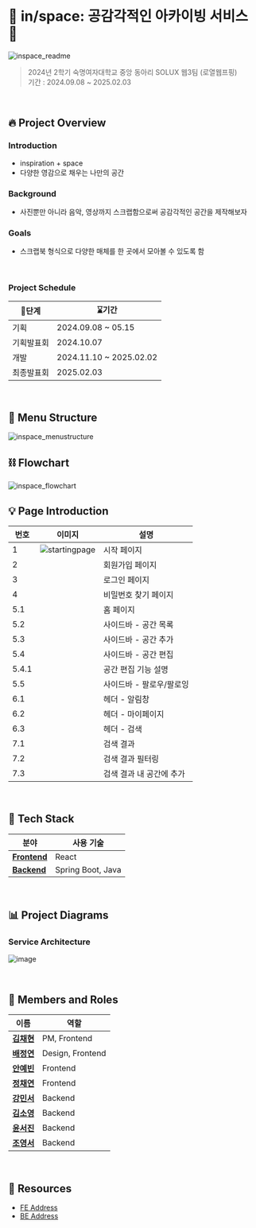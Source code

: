 # 📌 **in/space: 공감각적인 아카이빙 서비스** 📌

![inspace_readme](https://github.com/user-attachments/assets/d7d501d9-79b1-4fc3-a6be-12a3db0bf416)

> 2024년 2학기 숙명여자대학교 중앙 동아리 SOLUX 웹3팀 (로열웹프핑) <br />
> 기간 : 2024.09.08 ~ 2025.02.03 </br>

</br>

## 🔥 **Project Overview**

### Introduction
- inspiration + space
- 다양한 영감으로 채우는 나만의 공간

### Background
- 사진뿐만 아니라 음악, 영상까지 스크랩함으로써 공감각적인 공간을 제작해보자

### Goals
- 스크랩북 형식으로 다양한 매체를 한 곳에서 모아볼 수 있도록 함


</br>

### Project Schedule

|    🚩단계           | ⌛기간              |
|----------------|------------------------|
| 기획           | 2024.09.08 ~ 05.15         |
| 기획발표회      | 2024.10.07              |
| 개발           | 2024.11.10 ~ 2025.02.02   |
| 최종발표회      | 2025.02.03               |

</br>

## 🧩 **Menu Structure**
![inspace_menustructure](https://github.com/user-attachments/assets/21f8ee15-6e3a-47db-8d36-7eda441870d4)


## ⛓️ **Flowchart**
![inspace_flowchart](https://github.com/user-attachments/assets/d50f2cfa-fee1-45b5-8ec2-f053aadd5d83)


## 💡 **Page Introduction**

| 번호 | 이미지 | 설명 |
|------|--------|------|
| 1    | ![startingpage](https://github.com/user-attachments/assets/c484eabe-ad78-464c-ac80-0e9031fa2bba) | 시작 페이지 |
| 2    |  | 회원가입 페이지 |
| 3    |  | 로그인 페이지 |
| 4    |  | 비밀번호 찾기 페이지 |
| 5.1  |  | 홈 페이지 |
| 5.2  |  | 사이드바 - 공간 목록 |
| 5.3  |  | 사이드바 - 공간 추가 |
| 5.4  |  | 사이드바 - 공간 편집 |
| 5.4.1  |  | 공간 편집 기능 설명 |
| 5.5  |  | 사이드바 - 팔로우/팔로잉 |
| 6.1  |  | 헤더 - 알림창 |
| 6.2  |  | 헤더 - 마이페이지 |
| 6.3  |  | 헤더 - 검색 |
| 7.1  |  | 검색 결과 |
| 7.2  |  | 검색 결과 필터링 |
| 7.3  |  | 검색 결과 내 공간에 추가 |

</br>


## 🔧 **Tech Stack**

| **분야**       | **사용 기술**                                 | 
|----------------|---------------------------------------------|   
| **[Frontend](https://github.com/2024-2-SOLUX-in-space/inspace-frontend)**   | React                       |
| **[Backend](https://github.com/2024-2-SOLUX-in-space/inspace-backend)**    | Spring Boot, Java   

</br>

##  📊 **Project Diagrams**


### Service Architecture
![image](https://github.com/user-attachments/assets/b834b1c4-891e-49d1-8401-9e4ef62f0764)


</br>

## 👥 **Members and Roles**

| **이름**            | **역할**              |
|---------------------|-----------------------|
| [**김채현**](https://github.com/chaehyeon03)    | PM, Frontend |
| [**배정연**](https://github.com/bluishflame)  | Design, Frontend  |
| [**안예빈**](https://github.com/ye-bean) | Frontend |
| [**정채연**](https://github.com/chaeyeon-jung)     | Frontend  |
| [**강민서**](https://github.com/1224kang)     | Backend  |
| [**김소영**](https://github.com/soyoung2118)     | Backend  |
| [**윤서진**](https://github.com/Y00NSJ)     | Backend  |
| [**조영서**](https://github.com/jjwm10625)     | Backend  |

</br>


## 🔗 Resources
- <a href="https://github.com/2024-2-SOLUX-in-space/inspace-frontend">FE Address</a>
- <a href="https://github.com/2024-2-SOLUX-in-space/inspace-backend">BE Address</a>
